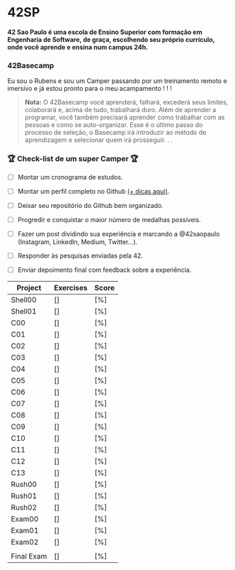 # 42SP
**42 Sao Paulo é uma escola de Ensino Superior com formação em Engenharia de Software, de graça, escolhendo seu próprio currículo, onde você aprende e ensina num campus 24h.**


### 42Basecamp
Eu sou o Rubens e sou um Camper passando por um treinamento remoto e imersivo e já estou pronto para o meu acampamento ! ! !

> **Nota:** O 42Basecamp você aprenderá, falhará, excederá seus limites, colaborará e, acima de tudo, trabalhará duro. Além de aprender a programar, você também precisará aprender como trabalhar com as pessoas e como se auto-organizar. Esse é o último passo do processo de seleção, o Basecamp irá introduzir ao método de aprendizagem e selecionar quem irá prosseguir. . . 


### :trophy: Check-list de um super Camper :trophy:

- [ ]  Montar um cronograma de estudos.
- [ ]  Montar um perfil completo no Github [(+ dicas aqui)](https://www.linkedin.com/feed/update/urn:li:activity:6702302340499697664).
- [ ]  Deixar seu repositório do Github bem organizado.
- [ ]  Progredir e conquistar o maior número de medalhas possíveis.
- [ ]  Fazer um post dividindo sua experiência e marcando a @42saopaulo (Instagram, LinkedIn, Medium, Twitter...).
- [ ]  Responder às pesquisas enviadas pela 42.
- [ ]  Enviar depoimento final com feedback sobre a experiência.



| Project        	| Exercises                    	| Score                             	|
|----------------	|------------------------------	|------------------------------------	|
| Shell00         | []                          	| [%] |                        	
| Shell01         | []                          	| [%]  |                        	
| C00           	| []                           	| [%]  |                         	
| C01           	| []                          	| [%]   |                         	
| C02           	| []                           	| [%]  |                          	
| C03           	| []                       	    | [%]   |                        	
| C04            	| []                          	| [%]   |                        	
| C05           	| []                      	    | [%]   |                        	
| C06           	| []                      	    | [%]   |                        	
| C07           	| []                      	    | [%]   |                   	
| C08           	| []                      	    | [%]   |                  	
| C09           	| []                         	  | [%]  |                           	
| C10           	| []            	              | [%]  |                            
| C11           	| []            	              | [%]  |                           	
| C12           	| []            	              | [%]  |                              	
| C13           	| []                       	    | [%]    |                        	
| Rush00        	| []       	                    | [%]    |           	
| Rush01        	| []          	                | [%]    |                    	
| Rush02        	| []     	                      | [%]  |                     	
| Exam00        	| []                          	| [%]    |                  
| Exam01        	| []                          	| [%]    |                 	
| Exam02        	| []                      	    | [%]    |                	
|                	|                             	|         |           	
| Final Exam      | []                          	| [%]     |                  